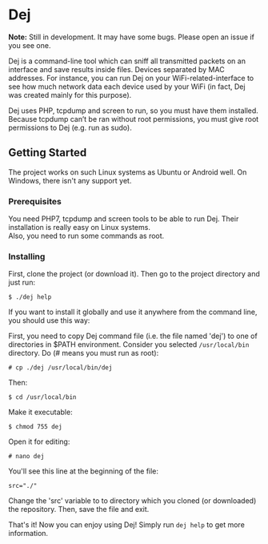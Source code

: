 # Dej
<p><b>Note:</b> Still in development. It may have some bugs. Please open an issue if you see one.</p>

Dej is a command-line tool which can sniff all transmitted packets on an interface and save results inside files. Devices separated by MAC addresses. For instance, you can run Dej on your WiFi-related-interface to see how much network data each device used by your WiFi (in fact, Dej was created mainly for this purpose).

Dej uses PHP, tcpdump and screen to run, so you must have them installed. Because tcpdump can’t be ran without root permissions, you must give root permissions to Dej (e.g. run as sudo).

## Getting Started
The project works on such Linux systems as Ubuntu or Android well. On Windows, there isn't any support yet.

### Prerequisites
You need PHP7, tcpdump and screen tools to be able to run Dej. Their installation is really easy on Linux systems.<br/>
Also, you need to run some commands as root.

### Installing
First, clone the project (or download it). Then go to the project directory and just run:
```
$ ./dej help
``` 
If you want to install it globally and use it anywhere from the command line, you should use this way:

First, you need to copy Dej command file (i.e. the file named 'dej') to one of directories in $PATH environment. Consider you selected `/usr/local/bin` directory. Do (# means you must run as root):
```
# cp ./dej /usr/local/bin/dej
```
Then:
```
$ cd /usr/local/bin
```
Make it executable:
```
$ chmod 755 dej
```
Open it for editing:
```
# nano dej
```
You'll see this line at the beginning of the file:
```
src="./"
```
Change the 'src' variable to to directory which you cloned (or downloaded) the repository. Then, save the file and exit.

That's it! Now you can enjoy using Dej! Simply run `dej help` to get more information.